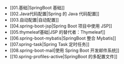 - [[01.基础|SpringBoot 基础]]
- [[02.Java代码配置|Spring 的 Java 代码配置]]
- [[03.自动配置|自动配置]]
- [[04.spring-boot-jsp|Spring Boot 项目中使用 JSP]]
- [[05.thymeleaf基础|JSP 的替代者：Thymeleaf]]
- [[06.spring-boot-mybatis|SpringBoot 整合 Mybatis]]
- [[07.spring-task|Spring Task 定时任务]]
- [[08.spring-boot-mail|使用 Spring Boot 开发邮件系统]]
- [[10.spring-profiles-active|SpringBoot 的多配置文件]]

